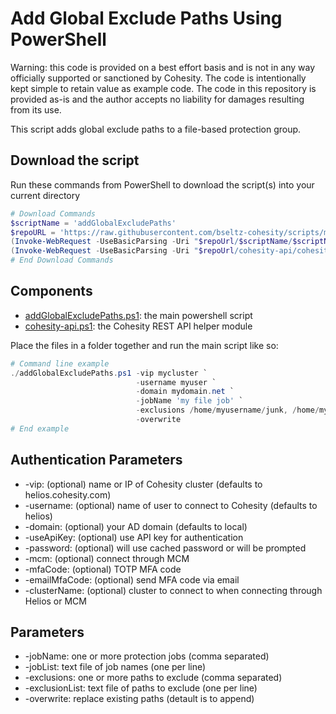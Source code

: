 # Add Global Exclude Paths Using PowerShell

Warning: this code is provided on a best effort basis and is not in any way officially supported or sanctioned by Cohesity. The code is intentionally kept simple to retain value as example code. The code in this repository is provided as-is and the author accepts no liability for damages resulting from its use.

This script adds global exclude paths to a file-based protection group.

## Download the script

Run these commands from PowerShell to download the script(s) into your current directory

```powershell
# Download Commands
$scriptName = 'addGlobalExcludePaths'
$repoURL = 'https://raw.githubusercontent.com/bseltz-cohesity/scripts/master/powershell'
(Invoke-WebRequest -UseBasicParsing -Uri "$repoUrl/$scriptName/$scriptName.ps1").content | Out-File "$scriptName.ps1"; (Get-Content "$scriptName.ps1") | Set-Content "$scriptName.ps1"
(Invoke-WebRequest -UseBasicParsing -Uri "$repoUrl/cohesity-api/cohesity-api.ps1").content | Out-File cohesity-api.ps1; (Get-Content cohesity-api.ps1) | Set-Content cohesity-api.ps1
# End Download Commands
```

## Components

* [addGlobalExcludePaths.ps1](https://raw.githubusercontent.com/bseltz-cohesity/scripts/master/powershell/addGlobalExcludePaths/addGlobalExcludePaths.ps1): the main powershell script
* [cohesity-api.ps1](https://raw.githubusercontent.com/bseltz-cohesity/scripts/master/powershell/cohesity-api/cohesity-api.ps1): the Cohesity REST API helper module

Place the files in a folder together and run the main script like so:

```powershell
# Command line example
./addGlobalExcludePaths.ps1 -vip mycluster `
                            -username myuser `
                            -domain mydomain.net `
                            -jobName 'my file job' `
                            -exclusions /home/myusername/junk, /home/myusername/trash `
                            -overwrite
# End example
```

## Authentication Parameters

* -vip: (optional) name or IP of Cohesity cluster (defaults to helios.cohesity.com)
* -username: (optional) name of user to connect to Cohesity (defaults to helios)
* -domain: (optional) your AD domain (defaults to local)
* -useApiKey: (optional) use API key for authentication
* -password: (optional) will use cached password or will be prompted
* -mcm: (optional) connect through MCM
* -mfaCode: (optional) TOTP MFA code
* -emailMfaCode: (optional) send MFA code via email
* -clusterName: (optional) cluster to connect to when connecting through Helios or MCM

## Parameters

* -jobName: one or more protection jobs (comma separated)
* -jobList: text file of job names (one per line)
* -exclusions: one or more paths to exclude (comma separated)
* -exclusionList: text file of paths to exclude (one per line)
* -overwrite: replace existing paths (detault is to append)
